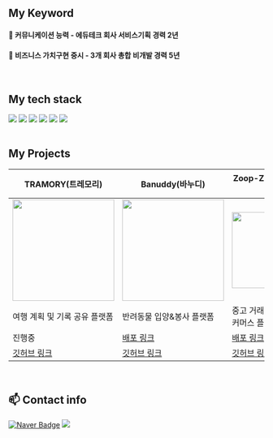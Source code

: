 
## My Keyword 
<div>
<h4> 💚 커뮤니케이션 능력 - 에듀테크 회사 서비스기획 경력 2년 </h4>
<h4> 💙 비즈니스 가치구현 중시 - 3개 회사 총합 비개발 경력 5년 </h4>
</div>

<br/>

## My tech stack 

<div>
  <img src="https://img.shields.io/badge/HTML5-E34F26?style=for-the-badge&logo=HTML5&logoColor=white">
  <img src="https://img.shields.io/badge/CSS3-1572B6?style=for-the-badge&logo=CSS3&logoColor=white">
  <img src="https://img.shields.io/badge/JavaScript-F7DF1E?style=for-the-badge&logo=JavaScript&logoColor=white">
  <img src="https://img.shields.io/badge/React-61DAFB?style=for-the-badge&logo=React&logoColor=white">
  <img src="https://img.shields.io/badge/TypeScript-3178C6?style=for-the-badge&logo=TypeScript&logoColor=white">
  <img src="https://img.shields.io/badge/NEXTJS-000000?style=for-the-badge&logo=NEXT.JS&logoColor=white">
</div>

<br/>

## My Projects 


| TRAMORY(트레모리)                     | Banuddy(바누디)                   | Zoop-Zoop (줍줍마켓)                    | Movie cat-cha!                    |
|--------------------------|--------------------------|--------------------------|--------------------------|
| <img src="https://github.com/nasilKiM/nasilKiM/assets/117559842/2988cc8b-207e-40e9-a0d7-4ab93b789549" width="200" style="display: block; margin: 0 auto;"> | <img src="https://github.com/nasilKiM/nasilKiM/assets/117559842/6afc5014-3830-430f-a5ee-7f65ee110f50" width="200" style="display: block; margin: 0 auto;"> | <img src="https://github.com/nasilKiM/nasilKiM/assets/117559842/3ed5467c-e7ec-48d9-b4f8-d03e6a034815" width="150" style="display: block; margin: 0 auto;"> | <img src="https://github.com/nasilKiM/nasilKiM/assets/117559842/e9c433db-4f30-4909-bed4-cdf1f4b3c653" width="200" style="display: block; margin: 0 auto;"> |
| 여행 계획 및 기록 공유 플랫폼 | 반려동물 입양&봉사 플랫폼    | 중고 거래 및 무료나눔 커머스 플랫폼     | 영화 및 트레일러 조회 사이트     |
| 진행중 | [배포 링크](https://banuddy-project-vlup.vercel.app/)    | [배포 링크](https://zoopzoop-market.vercel.app/)     | [배포 링크](https://movie-catcha.vercel.app)     |
| [깃허브 링크](https://github.com/mobi-community/mobi-1th-tramory) | [깃허브 링크](https://github.com/nasilKiM/Banuddy-project) | [깃허브 링크](https://github.com/nasilKiM/React_ZoopZoopMarket) | [깃허브 링크](https://github.com/nasilKiM/React_MovieTrailer) |

<br/>


## 📫 Contact info

[![Naver Badge](https://img.shields.io/badge/Naver-03C75A?style=flat-square&logo=Naver&logoColor=white&link=mailto:nasikun@naver.com)](mailto:nasikun@naver.com)
<a href="https://velog.io/@nasikun"><img src="https://img.shields.io/badge/Velog-20C997?style=flat&logo=Velog&logoColor=white&link=https://velog.io/@nasikun"/></a>


